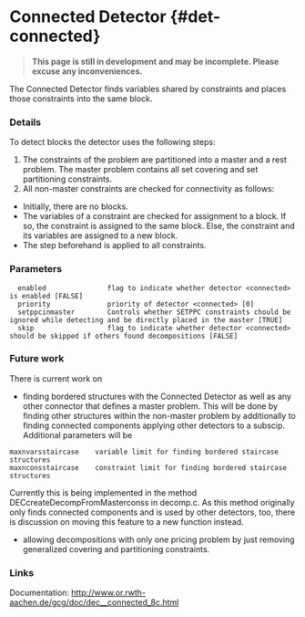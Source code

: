 # Connected Detector {#det-connected}
> **This page is still in development and may be incomplete. Please excuse any inconveniences.**

The Connected Detector finds variables shared by constraints and places those constraints into the same block.

### Details

To detect blocks the detector uses the following steps:

1. The constraints of the problem are partitioned into a master and a rest problem. The master problem contains all set covering and set partitioning constraints.
2. All non-master constraints are checked for connectivity as follows:
  * Initially, there are no blocks.
  * The variables of a constraint are checked for assignment to a block. If so, the constraint is assigned to the same block. Else, the constraint and its variables are assigned to a new block.
  * The step beforehand is applied to all constraints.

### Parameters
```
  enabled               flag to indicate whether detector <connected> is enabled [FALSE]
  priority              priority of detector <connected> [0]
  setppcinmaster        Controls whether SETPPC constraints chould be ignored while detecting and be directly placed in the master [TRUE]
  skip                  flag to indicate whether detector <connected> should be skipped if others found decompositions [FALSE]
```
### Future work

There is current work on
 * finding bordered structures with the Connected Detector as well as any other connector that defines a master problem. This will be done by finding other structures within the non-master problem by additionally to finding connected components applying other detectors to a subscip.
Additional parameters will be
  ```
  maxnvarsstaircase    variable limit for finding bordered staircase structures
  maxnconsstaircase    constraint limit for finding bordered staircase structures
  ```
Currently this is being implemented in the method DECcreateDecompFromMasterconss in decomp.c. As this method originally only finds connected components and is used by other detectors, too, there is discussion on moving this feature to a new function instead.
 * allowing decompositions with only one pricing problem by just removing generalized covering and partitioning constraints.

### Links
Documentation: http://www.or.rwth-aachen.de/gcg/doc/dec__connected_8c.html
